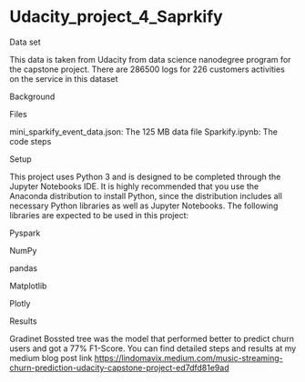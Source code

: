 # Udacity_project_4_Saprkify

Data set

This data is taken from Udacity from data science nanodegree program for the capstone project.
There are 286500 logs for 226 customers activities on the service in this dataset

Background

Files

mini_sparkify_event_data.json: The 125 MB data file
Sparkify.ipynb: The code steps

Setup

This project uses Python 3 and is designed to be completed through the Jupyter Notebooks IDE. It is highly recommended that you use the Anaconda distribution to install Python, since the distribution includes all necessary Python libraries as well as Jupyter Notebooks. The following libraries are expected to be used in this project:

Pyspark

NumPy

pandas

Matplotlib

Plotly

Results

Gradinet Bossted tree was the model that performed better to predict churn users and got a 77% F1-Score.
You can find detailed steps and results at my medium blog post link
https://lindomavix.medium.com/music-streaming-churn-prediction-udacity-capstone-project-ed7dfd81e9ad

